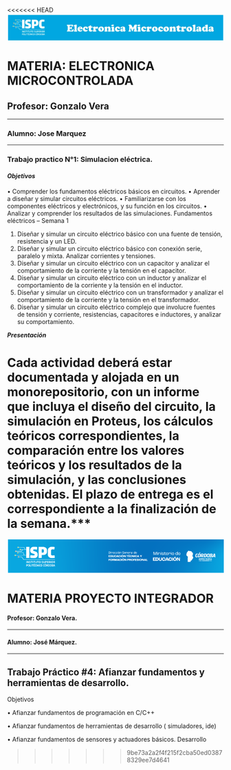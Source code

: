 <<<<<<< HEAD
![alt text](<../../Recursos/Visual/Logo EM.png>)

# MATERIA: ELECTRONICA MICROCONTROLADA
## Profesor: Gonzalo Vera
___
### Alumno: Jose Marquez
___

### **Trabajo practico N°1: Simulacion eléctrica.**


#### ***Objetivos***  


• Comprender los fundamentos eléctricos básicos en circuitos.
• Aprender a diseñar y simular circuitos eléctricos.
• Familiarizarse con los componentes eléctricos y electrónicos, y su función en
los circuitos.
• Analizar y comprender los resultados de las simulaciones.
Fundamentos eléctricos – Semana 1
1. Diseñar y simular un circuito eléctrico básico con una fuente de tensión,
resistencia y un LED.
2. Diseñar y simular un circuito eléctrico básico con conexión serie, paralelo y
mixta. Analizar corrientes y tensiones.
3. Diseñar y simular un circuito eléctrico con un capacitor y analizar el
comportamiento de la corriente y la tensión en el capacitor.
4. Diseñar y simular un circuito eléctrico con un inductor y analizar el
comportamiento de la corriente y la tensión en el inductor.
5. Diseñar y simular un circuito eléctrico con un transformador y analizar el
comportamiento de la corriente y la tensión en el transformador.
6. Diseñar y simular un circuito eléctrico complejo que involucre fuentes de
tensión y corriente, resistencias, capacitores e inductores, y analizar su
comportamiento.  


***Presentación***

Cada actividad deberá estar documentada y alojada en un monorepositorio, con un
informe que incluya el diseño del circuito, la simulación en Proteus, los cálculos
teóricos correspondientes, la comparación entre los valores teóricos y los resultados
de la simulación, y las conclusiones obtenidas.
El plazo de entrega es el correspondiente a la finalización de la semana.***
=======
![alt text](../Recursos/Banner-ispc.png)

# MATERIA PROYECTO INTEGRADOR

#### Profesor: Gonzalo Vera.  
-------------------------------------
#### Alumno: José Márquez.
-------------------------------------
## Trabajo Práctico #4: Afianzar fundamentos y herramientas de desarrollo. 

Objetivos  

• Afianzar fundamentos de programación en C/C++  

• Afianzar fundamentos de herramientas de desarrollo ( simuladores, ide)  

• Afianzar fundamentos de sensores y actuadores básicos.
Desarrollo  
>>>>>>> 9be73a2a2f4f215f2cba50ed03878329ee7d4641
